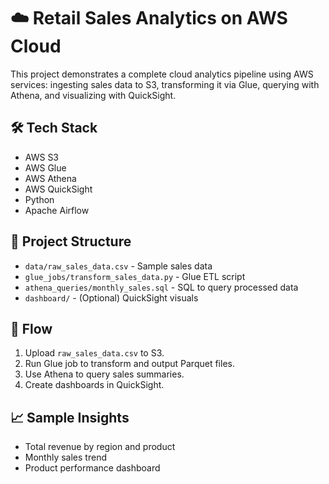 # ☁️ Retail Sales Analytics on AWS Cloud

This project demonstrates a complete cloud analytics pipeline using AWS services: ingesting sales data to S3, transforming it via Glue, querying with Athena, and visualizing with QuickSight.

## 🛠 Tech Stack
- AWS S3
- AWS Glue
- AWS Athena
- AWS QuickSight
- Python
- Apache Airflow 

## 📁 Project Structure
- `data/raw_sales_data.csv` - Sample sales data
- `glue_jobs/transform_sales_data.py` - Glue ETL script
- `athena_queries/monthly_sales.sql` - SQL to query processed data
- `dashboard/` - (Optional) QuickSight visuals

## 🚀 Flow
1. Upload `raw_sales_data.csv` to S3.
2. Run Glue job to transform and output Parquet files.
3. Use Athena to query sales summaries.
4. Create dashboards in QuickSight.

## 📈 Sample Insights
- Total revenue by region and product
- Monthly sales trend
- Product performance dashboard

